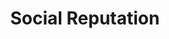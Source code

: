 ---
layout: components
title: Social Reputation
page_class: "social-reputation"
product: "social reputation"
permalink: "/products/social-reputation"
page_sections:
- component: hero-1
  component_css: hero
  class: hero-sample
  headline: "Reputation Made Easy."
  text: "When it comes to healthcare marketing, your online reputation is extremely important. You can be top of Google for every medical keyword, but if you’re online reviews are poor you will lose potential new patients."
  btn:
  img: "../img/products/social-reputation/hero-img.svg" 
- component: feature-1
  component_css: feature
  class: social-reputation__feature--1
  headline: "Reviews"
  text: "94% of patients use online reviews to evaluate physicians.* We make it easy to see and organize your reviews in one place. No more chasing down review logins for different profiles."
  btn-link: "#"
  btn-label: "Learn More"
  img: "img/feature-sample-1.png"
  img_alignment: "Left"
- component: feature-1
  headline: "Patient Satisfaction Surveys"
  class: feature-right-sample
  text: "Use our in-office review solicitation software on any device to solicit reviews from satisfied patients, right in the office."
  btn-link: "#"
  btn-label: "Learn More"
  img: "img/feature-sample-2.png"
  img_alignment: "Right"
- component: text-component
  component_css: text-component
  class: social-reputation__text-component--1
  headline: 
  - headline: "Do you know the state of your reputation?"
  text: "We make it easy for all providers to know the state of their reputation. Request your FREE report today."
  btn:
  - btn-link: "#"
    btn-label: "Get My Report"
---